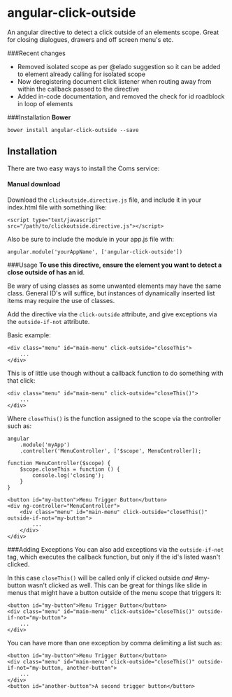 angular-click-outside
=====================

An angular directive to detect a click outside of an elements scope. Great for closing dialogues, drawers and off screen menu's etc.

###Recent changes

- Removed isolated scope as per @elado suggestion so it can be added to element already calling for isolated scope
- Now deregistering document click listener when routing away from within the callback passed to the directive
- Added in-code documentation, and removed the check for id roadblock in loop of elements

###Installation
__Bower__

    bower install angular-click-outside --save

## Installation

There are two easy ways to install the Coms service:

#### Manual download

Download the `clickoutside.directive.js` file, and include it in your index.html file with something like:

    <script type="text/javascript" src="/path/to/clickoutside.directive.js"></script>

Also be sure to include the module in your app.js file with:

    angular.module('yourAppName', ['angular-click-outside'])

###Usage
__To use this directive, ensure the element you want to detect a close outside of has an id__.

Be wary of using classes as some unwanted elements may have the same class. General ID's will suffice, but instances of dynamically inserted list items may require the use of classes.

Add the directive via the `click-outside` attribute, and give exceptions via the `outside-if-not` attribute.

Basic example:

    <div class="menu" id="main-menu" click-outside="closeThis">
        ...
    </div>

This is of little use though without a callback function to do something with that click:

    <div class="menu" id="main-menu" click-outside="closeThis()">
        ...
    </div>

Where `closeThis()` is the function assigned to the scope via the controller such as:

    angular
        .module('myApp')
        .controller('MenuController', ['$scope', MenuController]);

    function MenuController($scope) {
        $scope.closeThis = function () {
            console.log('closing');
        }
    }

    <button id="my-button">Menu Trigger Button</button>
    <div ng-controller="MenuController">
        <div class="menu" id="main-menu" click-outside="closeThis()" outside-if-not="my-button">
            ...
        </div>
    </div>

###Adding Exceptions
You can also add exceptions via the `outside-if-not` tag, which executes the callback function, but only if the id's listed wasn't clicked.

In this case `closeThis()` will be called only if clicked outside _and_ #my-button wasn't clicked as well. This can be great for things like slide in menus that might have a button outside of the menu scope that triggers it:

    <button id="my-button">Menu Trigger Button</button>
    <div class="menu" id="main-menu" click-outside="closeThis()" outside-if-not="my-button">
        ...
    </div>

You can have more than one exception by comma delimiting a list such as:

	<button id="my-button">Menu Trigger Button</button>
    <div class="menu" id="main-menu" click-outside="closeThis()" outside-if-not="my-button, another-button">
        ...
    </div>
	<button id="another-button">A second trigger button</button>

